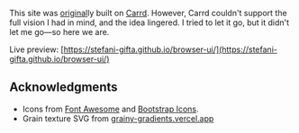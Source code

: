 This site was [original](https://github.com/stefani-gifta/browser-ui/tree/main/original%20Carrd%20screenshots)ly built on [Carrd](https://carrd.co/). However, Carrd couldn't support the full vision I had in mind, and the idea lingered. I tried to let it go, but it didn't let me go—so here we are.

Live preview: [https://stefani-gifta.github.io/browser-ui/](https://stefani-gifta.github.io/browser-ui/)

## Acknowledgments

*   Icons from [Font Awesome](https://fontawesome.com/) and [Bootstrap Icons](https://icons.getbootstrap.com/).
*   Grain texture SVG from [grainy-gradients.vercel.app](https://grainy-gradients.vercel.app/)
